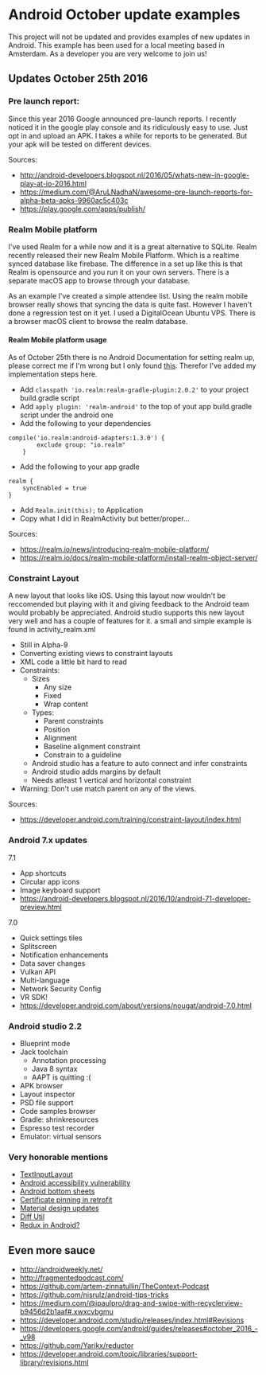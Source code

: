# Android October update examples

This project will not be updated and provides examples of new updates in Android. This example has been used for a local meeting based in Amsterdam. As a developer you are very welcome to join us!

## Updates October 25th 2016

### Pre launch report:
Since this year 2016 Google announced pre-launch reports. I recently noticed it in the google play console and its ridiculously easy to use. Just opt in and upload an APK. I takes a while for reports to be generated. But your apk will be tested on different devices.

Sources:
* http://android-developers.blogspot.nl/2016/05/whats-new-in-google-play-at-io-2016.html
* https://medium.com/@AruLNadhaN/awesome-pre-launch-reports-for-alpha-beta-apks-9960ac5c403c
* https://play.google.com/apps/publish/

### Realm Mobile platform
I've used Realm for a while now and it is a great alternative to SQLite. Realm recently released their new Realm Mobile Platform. Which is a realtime synced database like firebase. The difference in a set up like this is that Realm is opensource and you run it on your own servers. There is a separate macOS app to browse through your database.

As an example I've created a simple attendee list. Using the realm mobile browser really shows that syncing the data is quite fast. However I haven't done a regression test on it yet. I used a DigitalOcean Ubuntu VPS. There is a browser macOS client to browse the realm database.

#### Realm Mobile platform usage
As of October 25th there is no Android Documentation for setting realm up, please correct me if I'm wrong but I only found [this](https://realm.io/docs/realm-mobile-platform/example-app/cocoa/). Therefor I've added my implementation steps here.

* Add `classpath 'io.realm:realm-gradle-plugin:2.0.2'` to your project build.gradle script
* Add `apply plugin: 'realm-android'` to the top of yout app build.gradle script under the android one
* Add the following to your dependencies
~~~~
compile('io.realm:android-adapters:1.3.0') {
        exclude group: "io.realm"
    }
~~~~
* Add the following to your app gradle
~~~~
realm {
    syncEnabled = true
}
~~~~
* Add `Realm.init(this);` to Application
* Copy what I did in RealmActivity but better/proper...


Sources:
* https://realm.io/news/introducing-realm-mobile-platform/
* https://realm.io/docs/realm-mobile-platform/install-realm-object-server/

### Constraint Layout
A new layout that looks like iOS. Using this layout now wouldn't be reccomended but playing with it and giving feedback to the Android team would probably be appreciated. Android studio supports this new layout very well and has a couple of features for it. a small and simple example is found in activity_realm.xml

* Still in Alpha-9
* Converting existing views to constraint layouts
* XML code a little bit hard to read
* Constraints:
    * Sizes
        * Any size
        * Fixed
        * Wrap content
    * Types:
        * Parent constraints
        * Position
        * Alignment
        * Baseline alignment constraint
        * Constrain to a guideline
    * Android studio has a feature to auto connect and infer constraints
    * Android studio adds margins by default
    * Needs atleast 1 vertical and horizontal constraint
* Warning: Don't use match parent on any of the views.

Sources:
* https://developer.android.com/training/constraint-layout/index.html

### Android 7.x updates

7.1

* App shortcuts
* Circular app icons
* Image keyboard support
* https://android-developers.blogspot.nl/2016/10/android-71-developer-preview.html

7.0

* Quick settings tiles
* Splitscreen
* Notification enhancements
* Data saver changes
* Vulkan API
* Multi-language
* Network Security Config
* VR SDK!
* https://developer.android.com/about/versions/nougat/android-7.0.html

### Android studio 2.2
* Blueprint mode
* Jack toolchain
    * Annotation processing
    * Java 8 syntax
    * AAPT is quitting :(
* APK browser
* Layout inspector
* PSD file support
* Code samples browser
* Gradle: shrinkresources
* Espresso test recorder
* Emulator: virtual sensors

### Very honorable mentions
* [TextInputLayout](https://developer.android.com/reference/android/support/design/widget/TextInputLayout.html)
* [Android accessibility vulnerability](https://android.jlelse.eu/android-accessibility-75fdc5810025)
* [Android bottom sheets](http://mayojava.github.io/android/bottom-sheets-android/)
* [Certificate pinning in retrofit](https://medium.com/@sreekumar_av/certificate-public-key-pinning-in-android-using-retrofit-2-0-74140800025b)
* [Material design updates](https://developer.android.com/reference/android/support/design/widget/TextInputLayout.html)
* [Diff Util](https://medium.com/@nullthemall/diffutil-is-a-must-797502bc1149)
* [Redux in Android?](https://github.com/Yarikx/reductor)

## Even more sauce
* http://androidweekly.net/
* http://fragmentedpodcast.com/
* https://github.com/artem-zinnatullin/TheContext-Podcast
* https://github.com/nisrulz/android-tips-tricks
* https://medium.com/@ipaulpro/drag-and-swipe-with-recyclerview-b9456d2b1aaf#.xwxcvbgmu
* https://developer.android.com/studio/releases/index.html#Revisions
* https://developers.google.com/android/guides/releases#october_2016_-_v98
* https://github.com/Yarikx/reductor
* https://developer.android.com/topic/libraries/support-library/revisions.html